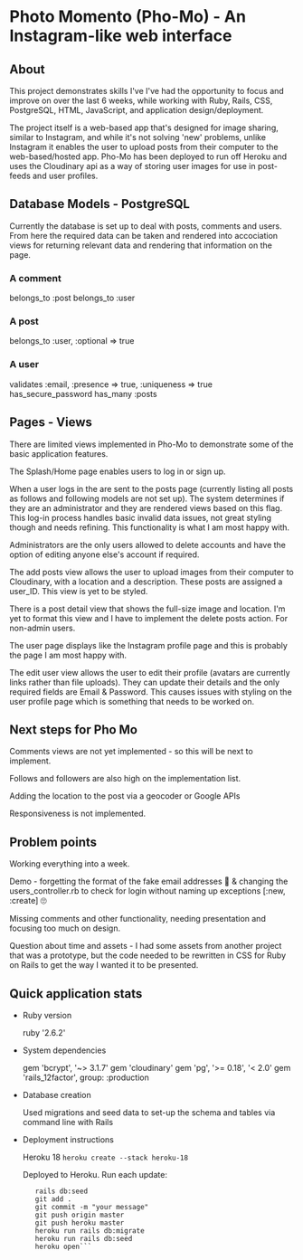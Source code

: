 # Photo Momento (Pho-Mo) - An Instagram-like web interface

## About

This project demonstrates skills I've I've had the opportunity to focus and improve on over the last 6 weeks, while working with Ruby, Rails, CSS, PostgreSQL, HTML, JavaScript, and application design/deployment.

The project itself is a web-based app that's designed for image sharing, similar to Instagram, and while it's not solving 'new' problems, unlike Instagram it enables the user to upload posts from their computer to the web-based/hosted app. Pho-Mo has been deployed to run off Heroku and uses the Cloudinary api as a way of storing user images for use in post-feeds and user profiles.

## Database Models - PostgreSQL

Currently the database is set up to deal with posts, comments and users. From here the required data can be taken and rendered into accociation views for returning relevant data and rendering that information on the page.

### A comment
  belongs_to :post
  belongs_to :user

### A post

  belongs_to :user, :optional => true

### A user

  validates :email, :presence => true, :uniqueness => true
  has_secure_password
  has_many :posts


## Pages - Views

There are limited views implemented in Pho-Mo to demonstrate some of the basic application features. 

The Splash/Home page enables users to log in or sign up. 

When a user logs in the are sent to the posts page (currently listing all posts as follows and following models are not set up). The system determines if they are an administrator and they are rendered views based on this flag. This log-in process handles basic invalid data issues, not great styling though and needs refining. This functionality is what I am most happy with.

Administrators are the only users allowed to delete accounts and have the option of editing anyone else's account if required.

The add posts view allows the user to upload images from their computer to Cloudinary, with a location and a description. These posts are assigned a user_ID. This view is yet to be styled. 

There is a post detail view that shows the full-size image and location. I'm yet to format this view and I have to implement the delete posts action. For non-admin users.

The user page displays like the Instagram profile page and this is probably the page I am most happy with.

The edit user view allows the user to edit their profile (avatars are currently links rather than file uploads). They can update their details and the only required fields are Email & Password. This causes issues with styling on the user profile page which is something that needs to be worked on.

## Next steps for Pho Mo

Comments views are not yet implemented - so this will be next to implement.

Follows and followers are also high on the implementation list.

Adding the location to the post via a geocoder or Google APIs

Responsiveness is not implemented.

## Problem points

Working everything into a week.

Demo - forgetting the format of the fake email addresses 🤣️ & changing the users_controller.rb to check for login without naming up exceptions [:new, :create] 🙄️

Missing comments and other functionality, needing presentation and focusing too much on design.

Question about time and assets - I had some assets from another project that was a prototype, but the code needed to be rewritten in CSS for Ruby on Rails to get the way I wanted it to be presented.

## Quick application stats

* Ruby version

    ruby '2.6.2'


* System dependencies

    gem 'bcrypt', '~> 3.1.7'
    gem 'cloudinary'
    gem 'pg', '>= 0.18', '< 2.0'
    gem 'rails_12factor', group: :production

* Database creation

    Used migrations and seed data to set-up the schema and tables via command line with Rails

* Deployment instructions

    Heroku 18 
        ```heroku create --stack heroku-18```

    Deployed to Heroku. Run each update:
     ```rails db:migrate
        rails db:seed
        git add .
        git commit -m "your message"
        git push origin master
        git push heroku master
        heroku run rails db:migrate
        heroku run rails db:seed
        heroku open```
